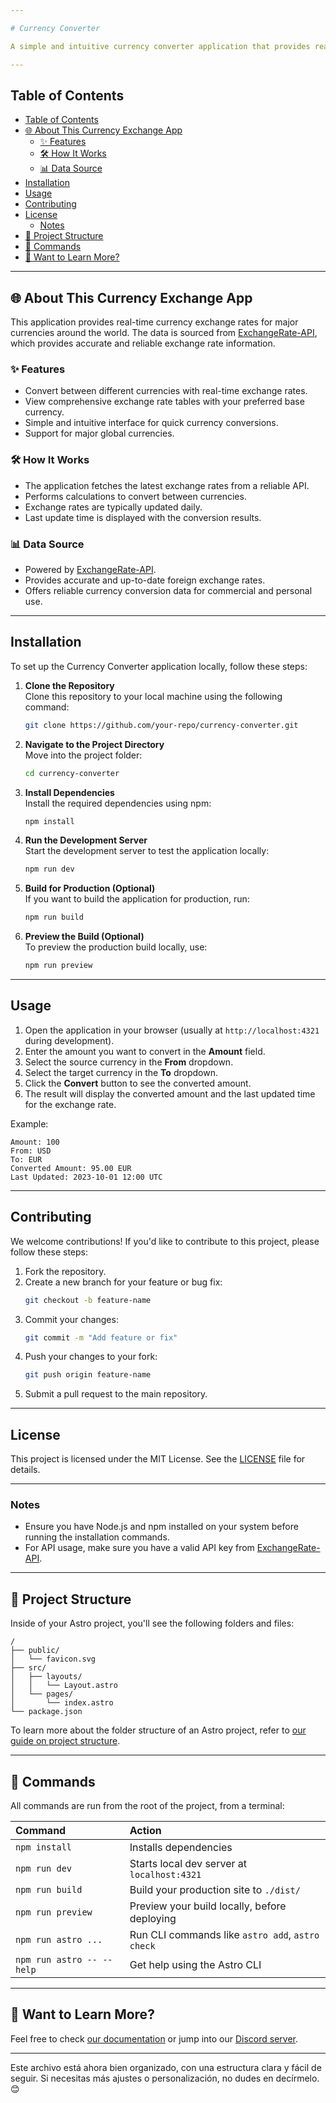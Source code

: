 ```yaml
---

# Currency Converter

A simple and intuitive currency converter application that provides real-time exchange rates for major currencies around the world. The data is sourced from [ExchangeRate-API](https://www.exchangerate-api.com), ensuring up-to-date and reliable information.

---
```


## Table of Contents

- [Table of Contents](#table-of-contents)
- [🌐 About This Currency Exchange App](#-about-this-currency-exchange-app)
  - [✨ Features](#-features)
  - [🛠️ How It Works](#️-how-it-works)
  - [📊 Data Source](#-data-source)
- [Installation](#installation)
- [Usage](#usage)
- [Contributing](#contributing)
- [License](#license)
  - [Notes](#notes)
- [🚀 Project Structure](#-project-structure)
- [🧞 Commands](#-commands)
- [👀 Want to Learn More?](#-want-to-learn-more)

---

## 🌐 About This Currency Exchange App

This application provides real-time currency exchange rates for major currencies around the world. The data is sourced from [ExchangeRate-API](https://www.exchangerate-api.com), which provides accurate and reliable exchange rate information.

### ✨ Features
- Convert between different currencies with real-time exchange rates.
- View comprehensive exchange rate tables with your preferred base currency.
- Simple and intuitive interface for quick currency conversions.
- Support for major global currencies.

### 🛠️ How It Works
- The application fetches the latest exchange rates from a reliable API.
- Performs calculations to convert between currencies.
- Exchange rates are typically updated daily.
- Last update time is displayed with the conversion results.

### 📊 Data Source
- Powered by [ExchangeRate-API](https://www.exchangerate-api.com/).
- Provides accurate and up-to-date foreign exchange rates.
- Offers reliable currency conversion data for commercial and personal use.

---

## Installation

To set up the Currency Converter application locally, follow these steps:

1. **Clone the Repository**  
   Clone this repository to your local machine using the following command:
   ```bash
   git clone https://github.com/your-repo/currency-converter.git
   ```

2. **Navigate to the Project Directory**  
   Move into the project folder:
   ```bash
   cd currency-converter
   ```

3. **Install Dependencies**  
   Install the required dependencies using npm:
   ```bash
   npm install
   ```

4. **Run the Development Server**  
   Start the development server to test the application locally:
   ```bash
   npm run dev
   ```

5. **Build for Production (Optional)**  
   If you want to build the application for production, run:
   ```bash
   npm run build
   ```

6. **Preview the Build (Optional)**  
   To preview the production build locally, use:
   ```bash
   npm run preview
   ```

---

## Usage

1. Open the application in your browser (usually at `http://localhost:4321` during development).
2. Enter the amount you want to convert in the **Amount** field.
3. Select the source currency in the **From** dropdown.
4. Select the target currency in the **To** dropdown.
5. Click the **Convert** button to see the converted amount.
6. The result will display the converted amount and the last updated time for the exchange rate.

Example:
```
Amount: 100
From: USD
To: EUR
Converted Amount: 95.00 EUR
Last Updated: 2023-10-01 12:00 UTC
```

---

## Contributing

We welcome contributions! If you'd like to contribute to this project, please follow these steps:

1. Fork the repository.
2. Create a new branch for your feature or bug fix:
   ```bash
   git checkout -b feature-name
   ```
3. Commit your changes:
   ```bash
   git commit -m "Add feature or fix"
   ```
4. Push your changes to your fork:
   ```bash
   git push origin feature-name
   ```
5. Submit a pull request to the main repository.

---

## License

This project is licensed under the MIT License. See the [LICENSE](LICENSE) file for details.

---

### Notes

- Ensure you have Node.js and npm installed on your system before running the installation commands.
- For API usage, make sure you have a valid API key from [ExchangeRate-API](https://www.exchangerate-api.com).

---

## 🚀 Project Structure

Inside of your Astro project, you'll see the following folders and files:

```text
/
├── public/
│   └── favicon.svg
├── src/
│   ├── layouts/
│   │   └── Layout.astro
│   └── pages/
│       └── index.astro
└── package.json
```

To learn more about the folder structure of an Astro project, refer to [our guide on project structure](https://docs.astro.build/en/basics/project-structure/).

---

## 🧞 Commands

All commands are run from the root of the project, from a terminal:

| Command                   | Action                                           |
| :------------------------ | :----------------------------------------------- |
| `npm install`             | Installs dependencies                            |
| `npm run dev`             | Starts local dev server at `localhost:4321`      |
| `npm run build`           | Build your production site to `./dist/`          |
| `npm run preview`         | Preview your build locally, before deploying     |
| `npm run astro ...`       | Run CLI commands like `astro add`, `astro check` |
| `npm run astro -- --help` | Get help using the Astro CLI                     |

---

## 👀 Want to Learn More?

Feel free to check [our documentation](https://docs.astro.build) or jump into our [Discord server](https://astro.build/chat).

---

Este archivo está ahora bien organizado, con una estructura clara y fácil de seguir. Si necesitas más ajustes o personalización, no dudes en decírmelo. 😊